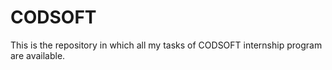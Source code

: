 # CODSOFT
This is the repository in which all my tasks of CODSOFT internship program are available.
